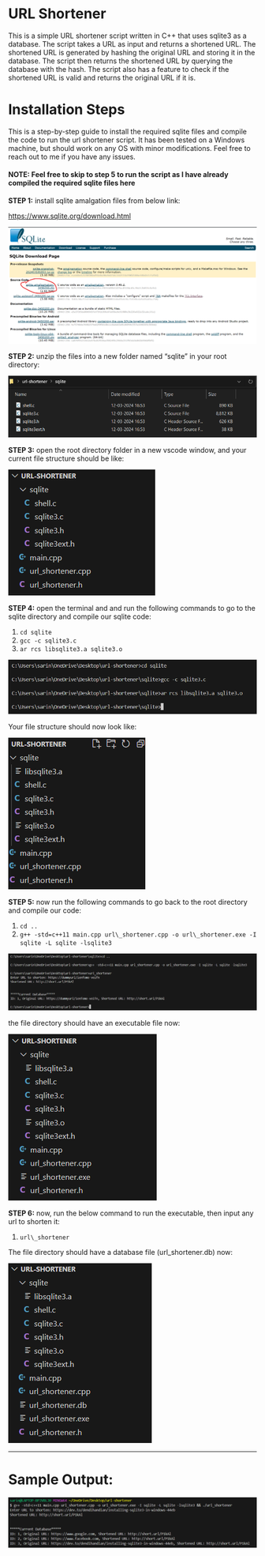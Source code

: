 ﻿# URL Shortener

This is a simple URL shortener script written in C++ that uses sqlite3 as a database. The script takes a URL as input and returns a shortened URL. The shortened URL is generated by hashing the original URL and storing it in the database. The script then returns the shortened URL by querying the database with the hash. The script also has a feature to check if the shortened URL is valid and returns the original URL if it is.

# Installation Steps 

This is a step-by-step guide to install the required sqlite files and compile the code to run the url shortener script. It has been tested on a Windows machine, but should work on any OS with minor modifications. Feel free to reach out to me if you have any issues.

#### NOTE: Feel free to skip to step 5 to run the script as I have already compiled the required sqlite files here

**STEP 1:** install sqlite amalgation files from below link:

<https://www.sqlite.org/download.html>

![step 1](./img/image1.png)

**STEP 2:**  unzip the files into a new folder named “sqlite” in your root directory:

![step 2](./img/image2.png)

**STEP 3:**  open the root directory folder in a new vscode window, and your current file structure should be like:

![step 3](./img/image3.png)

**STEP 4:**  open the terminal and and run the following commands to go to the sqlite directory and compile our sqlite code:

1. `cd sqlite`
1. `gcc -c sqlite3.c`
1. `ar rcs libsqlite3.a sqlite3.o`

![step 4-1](./img/image4.png)

Your file structure should now look like:

![step 4-2](./img/image5.png)


**STEP 5:** now run the following commands to go back to the root directory and compile our code:

1. `cd ..`
1. `g++ -std=c++11 main.cpp url\_shortener.cpp -o url\_shortener.exe -I sqlite -L sqlite -lsqlite3`

![step 5-1](./img/image6.png)

the file directory should have an executable file now:

![step 5-2](./img/image7.png)


**STEP 6:** now, run the below command to run the executable, then input any url to shorten it:

1. `url\_shortener`

The file directory should have a database file (url\_shortener.db) now:

![step 6](./img/image8.png)

---

# Sample Output:

![output](./img/image9.png)
